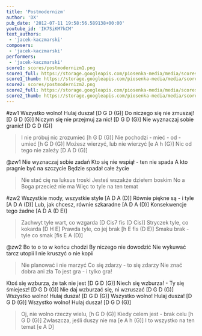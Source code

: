```yaml
---
title: 'Postmodernizm'
author: 'DX'
pub_date: '2012-07-11 19:58:56.589138+00:00'
youtube_id: 'IK7SiKM7kCM'
text_authors:
 - 'jacek-kaczmarski'
composers:
 - 'jacek-kaczmarski'
performers:
 - 'jacek-kaczmarski'
score1: scores/postmodernizm1.png
score1_full: https://storage.googleapis.com/piosenka-media/media/scores/postmodernizm1.png
score1_thumb: https://storage.googleapis.com/piosenka-media/media/scores/postmodernizm1.png.180x0_q85_upscale.jpg
score2: scores/postmodernizm2.png
score2_full: https://storage.googleapis.com/piosenka-media/media/scores/postmodernizm2.png
score2_thumb: https://storage.googleapis.com/piosenka-media/media/scores/postmodernizm2.png.180x0_q85_upscale.jpg
---
```


#zw1
Wszystko wolno! Hulaj dusza! [D G D (G)]
Do niczego się nie zmuszaj! [D G D (G)]
Niczym się nie przejmuj za nic! [D G D (G)]
Nie wyznaczaj sobie granic! [D G D (G)]
>I nie próbuj nic zrozumieć [h G D (G)]
>Nie pochodzi - mieć - od - umieć [h G D (G)]
>Możesz wierzyć, lub nie wierzyć [e A h (G)]
>Nic od tego nie zależy [D A D (G)]

@zw1
Nie wyznaczaj sobie zadań
Kto się nie wspiął - ten nie spada
A kto pragnie być na szczycie
Będzie spadał całe życie
>Nie stać cię na luksus troski
>Jesteś wszakże dziełem boskim
>No a Boga przecież nie ma
>Więc to tyle na ten temat

#zw2
Wszystkie mody, wszystkie style [A D A (D)]
Równie piękne są - i tyle [A D A (D)]
Lub, jak chcesz, równie szkaradne [A D A (D)]
Konsekwencje tego żadne [A D A (D E)]
>Zachwyt tyle wart, co wzgarda [D Cis7 fis (D Cis)]
>Stryczek tyle, co kokarda [D H E]
>Prawda tyle, co jej brak [h E fis (D E)]
>Smaku brak - tyle co smak [fis E A (D)]

@zw2
Bo to o to w końcu chodzi
By niczego nie dowodzić
Nie wykuwać tarcz utopii
I nie kruszyć o nie kopii
>Nie planować i nie marzyć
>Co się zdarzy - to się zdarzy
>Nie znać dobra ani zła
>To jest gra - i tylko gra!

Ktoś się wzburza, że tak nie jest [D G D (G)]
Niech się wzburza! - Ty się śmiejesz! [D G D (G)]
Nie daj wzburzać się, ni wzruszać [D G D (G)]
Wszystko wolno! Hulaj dusza! [D G D (G)]
Wszystko wolno! Hulaj dusza! [D G D (G)]
Wszystko wolno! Hulaj dusza! [D G D (G)]
>Oj, nie wolno rzeczy wielu, [h G D (G)]
>Kiedy celem jest - brak celu [h G D (G)]
>Zwłaszcza, jeśli duszy nie ma [e A h (G)]
>I to wszystko na ten temat [e A D]
